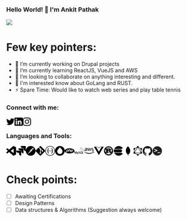 ### Hello World! 👋 I'm Ankit Pathak
<img src='https://media.giphy.com/media/USV0ym3bVWQJJmNu3N/giphy.gif' />

# Few key pointers:
- 🔭 I’m currently working on Drupal projects
- 🌱 I’m currently learning ReactJS, VueJS and AWS
- 👯 I’m looking to collaborate on anything interesting and different.
- 💬 I'm interested know about GoLang and RUST.
- ⚡ Spare Time: Would like to watch web series and play table tennis

### Connect with me:

[<img align="left" alt="Ankit Pathak | Twitter" width="22px" src="https://github.com/alpha1892/alpha1892/blob/main/twitter.svg" />][twitter]
[<img align="left" alt="Ankit Pathak | LinkedIn" width="22px" src="https://github.com/alpha1892/alpha1892/blob/main/linkedin.svg" />][linkedin]
[<img align="left" alt="Ankit Pathak | Instagram" width="22px" src="https://github.com/alpha1892/alpha1892/blob/main/instagram.svg" />][instagram]

<br />

### Languages and Tools:

<img align="left" alt="Visual Studio Code" width="26px" src="https://github.com/alpha1892/alpha1892/blob/main/visualstudiocode.svg" />
<img align="left" alt="JIRA" width="26px" src="https://github.com/alpha1892/alpha1892/blob/main/jira.svg" />
<img align="left" alt="Postman" width="26px" src="https://github.com/alpha1892/alpha1892/blob/main/postman.svg" />
<img align="left" alt="GIT" width="26px" src="https://github.com/alpha1892/alpha1892/blob/main/git.svg" />
<img align="left" alt="Swagger API" width="26px" src="https://github.com/alpha1892/alpha1892/blob/main/swagger.svg" />
<img align="left" alt="Drupal 7,8 & 9" width="26px" src="https://github.com/alpha1892/alpha1892/blob/main/drupal.svg" />
<img align="left" alt="PHP 5,7,8" width="26px" src="https://github.com/alpha1892/alpha1892/blob/main/php.svg" />
<img align="left" alt="MySQL" width="26px" src="https://github.com/alpha1892/alpha1892/blob/main/mysql.svg" />
<img align="left" alt="Amazon Web Services" width="26px" src="https://github.com/alpha1892/alpha1892/blob/main/amazonaws.svg" />
<img align="left" alt="VueJS" width="26px" src="https://github.com/alpha1892/alpha1892/blob/main/vue-dot-js.svg" />
<img align="left" alt="RUST" width="26px" src="https://github.com/alpha1892/alpha1892/blob/main/rust.svg" />
<img align="left" alt="ElasticSearch" width="26px" src="https://github.com/alpha1892/alpha1892/blob/main/elasticsearch.svg" />
<img align="left" alt="MongoDB" width="26px" src="https://github.com/alpha1892/alpha1892/blob/main/mongodb.svg" />
<img align="left" alt="GraphQL" width="26px" src="https://github.com/alpha1892/alpha1892/blob/main/graphql.svg" />
<img align="left" alt="GitHub" width="26px" src="https://raw.githubusercontent.com/github/explore/78df643247d429f6cc873026c0622819ad797942/topics/github/github.png" />
<img align="left" alt="Terminal" width="26px" src="https://raw.githubusercontent.com/github/explore/80688e429a7d4ef2fca1e82350fe8e3517d3494d/topics/terminal/terminal.png" />
<br />
<br />

# Check points:
- [ ] Awaiting Certifications
- [ ] Design Patterns
- [ ] Data structures & Algorithms (Suggestion always welcome)

[instagram]: https://www.instagram.com/ankit_vats18
[linkedin]: https://www.linkedin.com/in/ankit-pathak-526936101
[twitter]: https://www.twitter.com/ankit_pathak18
